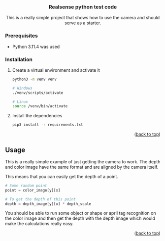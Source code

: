 <a name="readme-top"></a>
<h3 align="center">Realsense python test code</h3>

  <p align="center">
    This is a really simple project that shows how to use the camera and should serve as a starter.
  <p />

<!-- GETTING STARTED -->
### Prerequisites
- Python 3.11.4 was used

### Installation

1. Create a virtual environment and activate it
    ```sh
    python3 -m venv venv

    # Windows
    ./venv/scripts/activate

    # Linux
    source /venv/bin/activate
    ```
2. Install the dependencies
    ```sh
    pip3 install -r requirements.txt
    ```

<p align="right">(<a href="#readme-top">back to top</a>)</p>



<!-- USAGE EXAMPLES -->
## Usage

This is a really simple example of just getting the camera to work. The depth and color image have the same format and are aligned by the camera itself. 

This means that you can easily get the depth of a point.
```python
# Some random point
point = color_image[y][x]

# To get the depth of this point
depth = depth_image[y][x] * depth_scale
```
You should be able to run some object or shape or april tag recognition on the color image and then get the depth with the depth image which would make the calculations really easy.

<p align="right">(<a href="#readme-top">back to top</a>)</p>